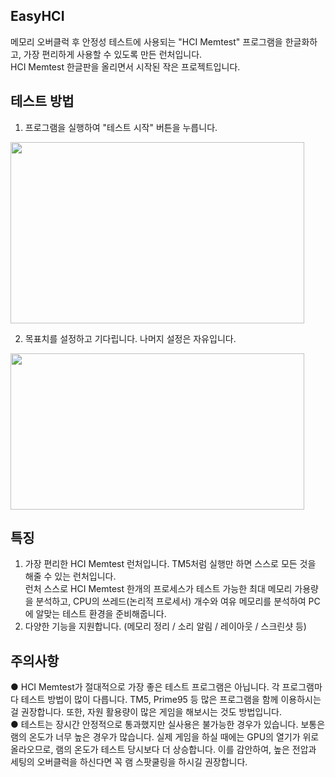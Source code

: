 ## EasyHCI  
  메모리 오버클럭 후 안정성 테스트에 사용되는 "HCI Memtest" 프로그램을 한글화하고, 가장 편리하게 사용할 수 있도록 만든 런처입니다.  
  HCI Memtest 한글판을 올리면서 시작된 작은 프로젝트입니다.
  
  
## 테스트 방법  
  1. 프로그램을 실행하여 "테스트 시작" 버튼을 누릅니다.  
    
  <img src="https://user-images.githubusercontent.com/74810045/159885823-b1c0b38f-530d-448e-b92b-1a49247f4c6a.png"  width="470" height="290">  
    
    
    
  2. 목표치를 설정하고 기다립니다. 나머지 설정은 자유입니다.
    
  <img src="https://user-images.githubusercontent.com/74810045/159886082-3a8b84e8-1cce-461e-bdd0-82e333620239.png"  width="470" height="250">  
    
    
    
## 특징
  1. 가장 편리한 HCI Memtest 런처입니다. TM5처럼 실행만 하면 스스로 모든 것을 해줄 수 있는 런처입니다.  
     런처 스스로 HCI Memtest 한개의 프로세스가 테스트 가능한 최대 메모리 가용량을 분석하고, CPU의 쓰레드(논리적 프로세서) 개수와 여유 메모리를 분석하여 PC에 알맞는 테스트 환경을 준비해줍니다. 
  2. 다양한 기능을 지원합니다. (메모리 정리 / 소리 알림 / 레이아웃 / 스크린샷 등)  
    
    
    
## 주의사항
  ● HCI Memtest가 절대적으로 가장 좋은 테스트 프로그램은 아닙니다. 각 프로그램마다 테스트 방법이 많이 다릅니다. TM5, Prime95 등 많은 프로그램을 함께 이용하시는걸 권장합니다. 또한, 자원 활용량이 많은 게임을 해보시는 것도 방법입니다.  
  ● 테스트는 장시간 안정적으로 통과했지만 실사용은 불가능한 경우가 있습니다. 보통은 램의 온도가 너무 높은 경우가 많습니다. 실제 게임을 하실 때에는 GPU의 열기가 위로 올라오므로, 램의 온도가 테스트 당시보다 더 상승합니다. 이를 감안하여, 높은 전압과 세팅의 오버클럭을 하신다면 꼭 램 스팟쿨링을 하시길 권장합니다.  
